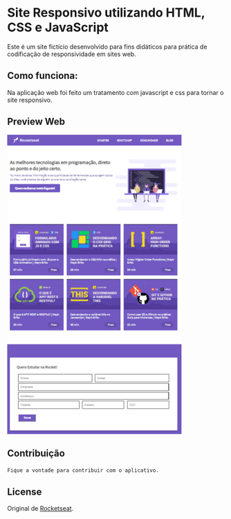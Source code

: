 # Site Responsivo utilizando HTML, CSS e JavaScript
Este é um site fictício desenvolvido para fins didáticos para prática de codificação de responsividade em sites web.

## Como funciona:

Na aplicação web foi feito um tratamento com javascript e css para tornar o site responsivo.

## Preview Web

<img src="https://github.com/bruiglesias/site-responsivo-rocketseat-exemplo/blob/master/image.PNG" width="80%"/>



## Contribuição
```bash
Fique a vontade para contribuir com o aplicativo.
```

## License
Original de [Rocketseat](https://Rocketseat.com.br). 
